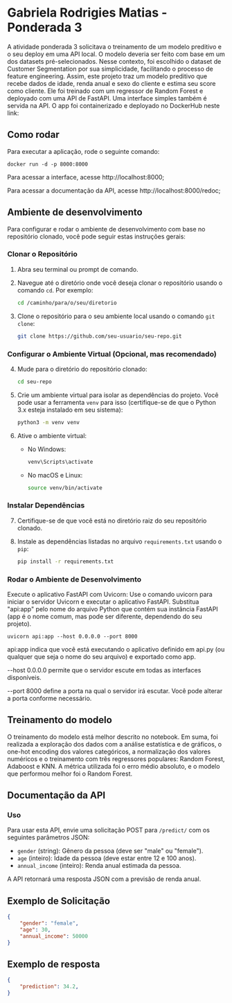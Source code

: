 # Gabriela  Rodrigies Matias - Ponderada 3

A atividade ponderada 3 solicitava o treinamento de um modelo preditivo e o seu deploy em uma API local. O modelo deveria ser feito com base em um dos datasets pré-selecionados. Nesse contexto, foi escolhido o dataset de Customer Segmentation por sua simplicidade, facilitando o processo de feature engineering. Assim, este projeto traz um modelo preditivo que recebe dados de idade, renda anual e sexo do cliente e estima seu score como cliente. Ele foi treinado com um regressor de Random Forest e deployado com uma API de FastAPI. Uma interface simples também é servida na API. O app foi containerizado e deployado no DockerHub neste link: 


## Como rodar
Para executar a aplicação, rode o seguinte comando:

```
docker run -d -p 8000:8000 
```

Para acessar a interface, acesse http://localhost:8000;

Para acessar a documentação da API, acesse http://localhost:8000/redoc;

## Ambiente de desenvolvimento

Para configurar e rodar o ambiente de desenvolvimento com base no repositório clonado, você pode seguir estas instruções gerais:

### Clonar o Repositório

1. Abra seu terminal ou prompt de comando.

2. Navegue até o diretório onde você deseja clonar o repositório usando o comando `cd`. Por exemplo:

   ```bash
   cd /caminho/para/o/seu/diretorio
   ```

3. Clone o repositório para o seu ambiente local usando o comando `git clone`:

   ```bash
   git clone https://github.com/seu-usuario/seu-repo.git
   ```

### Configurar o Ambiente Virtual (Opcional, mas recomendado)

4. Mude para o diretório do repositório clonado:

   ```bash
   cd seu-repo
   ```

5. Crie um ambiente virtual para isolar as dependências do projeto. Você pode usar a ferramenta `venv` para isso (certifique-se de que o Python 3.x esteja instalado em seu sistema):

   ```bash
   python3 -m venv venv
   ```

6. Ative o ambiente virtual:

   - No Windows:

     ```bash
     venv\Scripts\activate
     ```

   - No macOS e Linux:

     ```bash
     source venv/bin/activate
     ```

### Instalar Dependências

7. Certifique-se de que você está no diretório raiz do seu repositório clonado.

8. Instale as dependências listadas no arquivo `requirements.txt` usando o `pip`:

   ```bash
   pip install -r requirements.txt
   ```

### Rodar o Ambiente de Desenvolvimento

Execute o aplicativo FastAPI com Uvicorn:
Use o comando uvicorn para iniciar o servidor Uvicorn e executar o aplicativo FastAPI. Substitua "api:app" pelo nome do arquivo Python que contém sua instância FastAPI (app é o nome comum, mas pode ser diferente, dependendo do seu projeto).

```
uvicorn api:app --host 0.0.0.0 --port 8000

```
api:app indica que você está executando o aplicativo definido em api.py (ou qualquer que seja o nome do seu arquivo) e exportado como app.

--host 0.0.0.0 permite que o servidor escute em todas as interfaces disponíveis.

--port 8000 define a porta na qual o servidor irá escutar. Você pode alterar a porta conforme necessário.

## Treinamento do modelo

O treinamento do modelo está melhor descrito no notebook. Em suma, foi realizada a exploração dos dados com a análise estatística e de gráficos, o one-hot encoding dos valores categóricos, a normalização dos valores numéricos e o treinamento com trẽs regressores populares: Random Forest, Adaboost e KNN. A métrica utilizada foi o erro médio absoluto, e o modelo que performou melhor foi o Random Forest.

## Documentação da API
### Uso

Para usar esta API, envie uma solicitação POST para `/predict/` com os seguintes parâmetros JSON:

- `gender` (string): Gênero da pessoa (deve ser "male" ou "female").
- `age` (inteiro): Idade da pessoa (deve estar entre 12 e 100 anos).
- `annual_income` (inteiro): Renda anual estimada da pessoa.

A API retornará uma resposta JSON com a previsão de renda anual.

## Exemplo de Solicitação

```json
{
    "gender": "female",
    "age": 30,
    "annual_income": 50000
}
```

## Exemplo de resposta

```json
{
    "prediction": 34.2,
}
```
